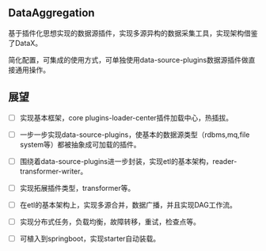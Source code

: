 ## DataAggregation

  基于插件化思想实现的数据源插件，实现多源异构的数据采集工具，实现架构借鉴了DataX。

  简化配置，可集成的使用方式，可单独使用data-source-plugins数据源插件做直接通用操作。

## 展望
-[ ] 实现基本框架，core plugins-loader-center插件加载中心，热插拔。
-[ ] 一步一步实现data-source-plugins，使基本的数据源类型（rdbms,mq,file system等）都被抽象成可加载的插件。
-[ ] 围绕着data-source-plugins进一步封装，实现etl的基本架构，reader-transformer-writer。
-[ ] 实现拓展插件类型，transformer等。
-[ ] 在etl的基本架构上，实现多源合并，数据广播，并且实现DAG工作流。
-[ ] 实现分布式任务，负载均衡，故障转移，重试，检查点等。
-[ ] 可植入到springboot，实现starter自动装载。

